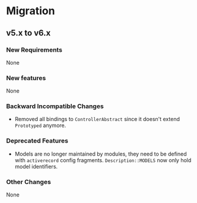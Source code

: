 # Migration

## v5.x to v6.x

### New Requirements

None

### New features

None

### Backward Incompatible Changes

- Removed all bindings to `ControllerAbstract` since it doesn't extend `Prototyped` anymore.

### Deprecated Features

- Models are no longer maintained by modules, they need to be defined with `activerecord` config
  fragments. `Description::MODELS` now only hold model identifiers.

### Other Changes

None
